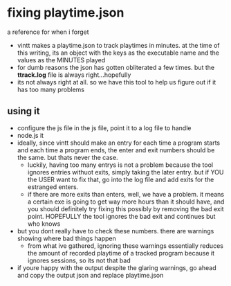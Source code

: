 # fixing playtime.json
a reference for when i forget

- vintt makes a playtime.json to track playtimes in minutes. at the time of this writing, its an object with the keys as the executable name and the values as the MINUTES played
- for dumb reasons the json has gotten obliterated a few times. but the **ttrack.log** file is always right...hopefully
- its not always right at all. so we have this tool to help us figure out if it has too many problems

## using it
- configure the js file in the js file, point it to a log file to handle
- node.js it
- ideally, since vintt should make an entry for each time a program starts and each time a program ends, the enter and exit numbers should be the same. but thats never the case.
    - luckily, having too many entrys is not a problem because the tool ignores entries withuot exits, simply taking the later entry. but if YOU the USER want to fix that, go into the log file and add exits for the estranged enters.
    - if there are more exits than enters, well, we have a problem. it means a certain exe is going to get way more hours than it should have, and you should definitely try fixing this possibly by removing the bad exit point. HOPEFULLY the tool ignores the bad exit and continues but who knows
- but you dont really have to check these numbers. there are warnings showing where bad things happen
    - from what ive gathered, ignoring these warnings essentially reduces the amount of recorded playtime of a tracked program because it ignores sessions, so its not that bad
- if youre happy with the output despite the glaring warnings, go ahead and copy the output json and replace playtime.json